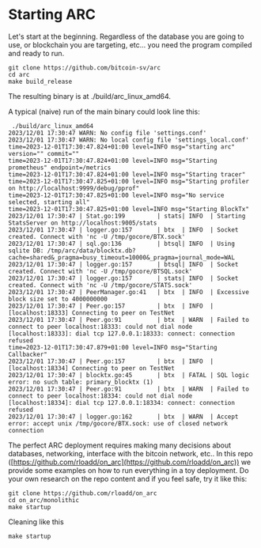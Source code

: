 # Starting ARC


Let's start at the beginning. Regardless of the database you are going to use, or blockchain you are targeting, etc... you need the program compiled and ready to run.

```
git clone https://github.com/bitcoin-sv/arc
cd arc
make build_release
```


The resulting binary is at  ./build/arc_linux_amd64. 

A typical (naive) run of the main binary could look line this:

```
 ./build/arc_linux_amd64 
2023/12/01 17:30:47 WARN: No config file 'settings.conf'
2023/12/01 17:30:47 WARN: No local config file 'settings_local.conf'
time=2023-12-01T17:30:47.824+01:00 level=INFO msg="starting arc" version="" commit=""
time=2023-12-01T17:30:47.824+01:00 level=INFO msg="Starting prometheus" endpoint=/metrics
time=2023-12-01T17:30:47.824+01:00 level=INFO msg="Starting tracer"
time=2023-12-01T17:30:47.825+01:00 level=INFO msg="Starting profiler on http://localhost:9999/debug/pprof"
time=2023-12-01T17:30:47.825+01:00 level=INFO msg="No service selected, starting all"
time=2023-12-01T17:30:47.825+01:00 level=INFO msg="Starting BlockTx"
2023/12/01 17:30:47 | Stat.go:199         | stats| INFO  | Starting StatsServer on http://localhost:9005/stats
2023/12/01 17:30:47 | logger.go:157       | btx  | INFO  | Socket created. Connect with 'nc -U /tmp/gocore/BTX.sock'
2023/12/01 17:30:47 | sql.go:136          | btsql| INFO  | Using sqlite DB: /tmp/arc/data/blocktx.db?cache=shared&_pragma=busy_timeout=10000&_pragma=journal_mode=WAL
2023/12/01 17:30:47 | logger.go:157       | btsql| INFO  | Socket created. Connect with 'nc -U /tmp/gocore/BTSQL.sock'
2023/12/01 17:30:47 | logger.go:157       | stats| INFO  | Socket created. Connect with 'nc -U /tmp/gocore/STATS.sock'
2023/12/01 17:30:47 | PeerManager.go:41   | btx  | INFO  | Excessive block size set to 4000000000
2023/12/01 17:30:47 | Peer.go:157         | btx  | INFO  | [localhost:18333] Connecting to peer on TestNet
2023/12/01 17:30:47 | Peer.go:91          | btx  | WARN  | Failed to connect to peer localhost:18333: could not dial node [localhost:18333]: dial tcp 127.0.0.1:18333: connect: connection refused
time=2023-12-01T17:30:47.879+01:00 level=INFO msg="Starting Callbacker"
2023/12/01 17:30:47 | Peer.go:157         | btx  | INFO  | [localhost:18334] Connecting to peer on TestNet
2023/12/01 17:30:47 | blocktx.go:45       | btx  | FATAL | SQL logic error: no such table: primary_blocktx (1)
2023/12/01 17:30:47 | Peer.go:91          | btx  | WARN  | Failed to connect to peer localhost:18334: could not dial node [localhost:18334]: dial tcp 127.0.0.1:18334: connect: connection refused
2023/12/01 17:30:47 | logger.go:162       | btx  | WARN  | Accept error: accept unix /tmp/gocore/BTX.sock: use of closed network connection
```


The perfect ARC deployment requires making many decisions about databases, networking, interface with the bitcoin network, etc.. In this repo ([https://github.com/rloadd/on_arc](https://github.com/rloadd/on_arc)) we provide some examples on how to run everything in a toy deployment. Do your own research on the repo content and if you feel safe, try it like this:



```
git clone https://github.com/rloadd/on_arc
cd on_arc/monolithic
make startup

```

Cleaning like this

```
make startup

```



